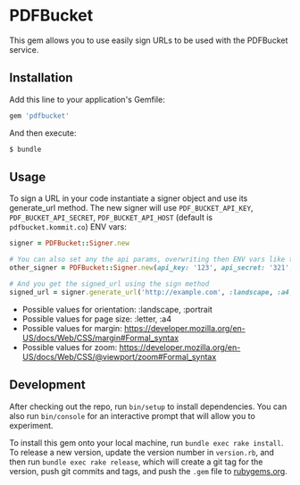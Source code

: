 # PDFBucket

This gem allows you to use easily sign URLs to be used with the PDFBucket service.

## Installation

Add this line to your application's Gemfile:

```ruby
gem 'pdfbucket'
```

And then execute:

```sh
$ bundle
```

## Usage

To sign a URL in your code instantiate a signer object and use its generate_url method.
The new signer will use `PDF_BUCKET_API_KEY`, `PDF_BUCKET_API_SECRET`, `PDF_BUCKET_API_HOST` (default is `pdfbucket.kommit.co`) ENV vars:

```ruby
signer = PDFBucket::Signer.new

# You can also set any the api params, overwriting then ENV vars like this
other_signer = PDFBucket::Signer.new(api_key: '123', api_secret: '321', api_host: 'potion-api-staging.herokuapp.com')

# And you get the signed_url using the sign method
signed_url = signer.generate_url('http://example.com', :landscape, :a4, '2px', '0.7')
```

* Possible values for orientation: :landscape, :portrait
* Possible values for page size: :letter, :a4
* Possible values for margin: https://developer.mozilla.org/en-US/docs/Web/CSS/margin#Formal_syntax
* Possible values for zoom: https://developer.mozilla.org/en-US/docs/Web/CSS/@viewport/zoom#Formal_syntax


## Development

After checking out the repo, run `bin/setup` to install dependencies. You can also run `bin/console` for an interactive prompt that will allow you to experiment.

To install this gem onto your local machine, run `bundle exec rake install`. To release a new version, update the version number in `version.rb`, and then run `bundle exec rake release`, which will create a git tag for the version, push git commits and tags, and push the `.gem` file to [rubygems.org](https://rubygems.org).
